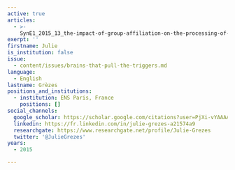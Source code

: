 ```yaml
---
active: true
articles:
  - >-
    SynE1_2015_13_the-impact-of-group-affiliation-on-the-processing-of-others-emitted-social-signals
exerpt: ''
firstname: Julie
is_institution: false
issue:
  - content/issues/brains-that-pull-the-triggers.md
language:
  - English
lastname: Grèzes
positions_and_institutions:
  - institution: ENS Paris, France
    positions: []
social_channels:
  google_scholar: https://scholar.google.com/citations?user=PjXi-vYAAAAJ&hl=fr
  linkedin: https://fr.linkedin.com/in/julie-grezes-a21574a9
  researchgate: https://www.researchgate.net/profile/Julie-Grezes
  twitter: '@JulieGrezes'
years:
  - 2015

---
```

